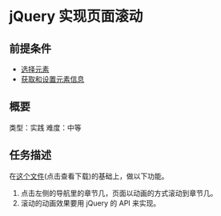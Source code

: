 # jQuery 实现页面滚动
## 前提条件  
* [选择元素](http://www.jianshu.com/p/5c2bbbd0efc6)
* [获取和设置元素信息](http://www.jianshu.com/p/085a1018cd00)

## 概要
类型：实践
难度：中等  

## 任务描述
在[这个文件](https://zhifeclub.github.io/front-end-learn/resource/task/nav-to-content/list/demo.html)(点击查看下载)的基础上，做以下功能。

1. 点击左侧的导航里的章节几，页面以动画的方式滚动到章节几。
1. 滚动的动画效果要用 jQuery 的 API 来实现。